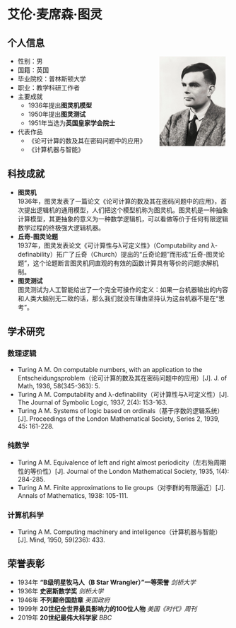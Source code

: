 # 艾伦·麦席森·图灵 

## 个人信息 
<p float="left">
  <img src="tuling.jpg" alt="图片描述" style="float: right; margin-right: 10px; width: 150px; height: auto;" />
</p>

   
- 性别：男
- 国籍：英国
- 毕业院校：普林斯顿大学
- 职业：教学科研工作者
- 主要成就
    - 1936年提出**图灵机模型**
    - 1950年提出**图灵测试**
    - 1951年当选为**英国皇家学会院士**
- 代表作品
    - 《论可计算的数及其在密码问题中的应用》
    - 《计算机器与智能》


  
## 科技成就
- **图灵机**   
  1936年，图灵发表了一篇论文《论可计算的数及其在密码问题中的应用》，首次提出逻辑机的通用模型，人们把这个模型机称为图灵机。图灵机是一种抽象计算模型，其更抽象的意义为一种数学逻辑机，可以看做等价于任何有限逻辑数学过程的终极强大逻辑机器。
- **丘奇-图灵论题**  
  1937年，图灵发表论文《可计算性与λ可定义性》（Computability and λ-definability）拓广了丘奇（Church）提出的“丘奇论题”而形成“丘奇-图灵论题”，这个论题断言图灵机同直观的有效的函数计算具有等价的问题求解机制。
- **图灵测试**  
  图灵测试为人工智能给出了一个完全可操作的定义：如果一台机器输出的内容和人类大脑别无二致的话，那么我们就没有理由坚持认为这台机器不是在“思考”。

## 学术研究
### 数理逻辑 
- Turing A M. On computable numbers, with an application to the Entscheidungsproblem（论可计算的数及其在密码问题中的应用）[J]. J. of Math, 1936, 58(345-363): 5.
- Turing A M. Computability and λ-definability（可计算性与λ可定义性）[J]. The Journal of Symbolic Logic, 1937, 2(4): 153-163.
- Turing A M. Systems of logic based on ordinals（基于序数的逻辑系统）[J]. Proceedings of the London Mathematical Society, Series 2, 1939, 45: 161-228.  
### 纯数学
- Turing A M. Equivalence of left and right almost periodicity（左右殆周期性的等价性）[J]. Journal of the London Mathematical Society, 1935, 1(4): 284-285.
- Turing A M. Finite approximations to lie groups（对李群的有限逼近）[J]. Annals of Mathematics, 1938: 105-111.
### 计算机科学
- Turing A M. Computing machinery and intelligence（计算机器与智能）[J]. Mind, 1950, 59(236): 433.


## 荣誉表彰
- 1934年 **“B级明星牧马人（B Star Wrangler）”一等荣誉** *剑桥大学*
- 1936年 **史密斯数学奖** *剑桥大学*
- 1946年 **不列颠帝国勋章** *英国政府*
- 1999年 **20世纪全世界最具影响力的100位人物** *美国《时代》周刊*
- 2019年 **20世纪最伟大科学家** *BBC*
  




